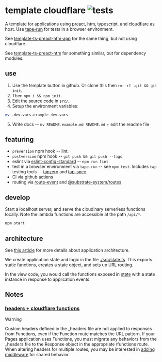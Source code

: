 # template cloudflare ![tests](https://github.com/nichoth/template-cloudflare/actions/workflows/nodejs.yml/badge.svg)

A template for applications using [preact](https://preactjs.com/), [htm](https://github.com/developit/htm/tree/master), [typescript](https://www.typescriptlang.org/), and [cloudflare](https://www.cloudflare.com/) as host. Use [tape-run](https://github.com/juliangruber/tape-run) for tests in a browser environment.

See [template-ts-preact-htm-app](https://github.com/nichoth/template-ts-preact-htm-app) for the same thing, but not using cloudflare.

See [template-ts-preact-htm](https://github.com/nichoth/template-ts-preact-htm) for something similar, but for dependency modules.

## use

1. Use the template button in github. Or clone this then `rm -rf .git && git init`. 
2. Then `npm i && npm init`.
3. Edit the source code in `src/`.
4. Setup the environment variables:
```sh
mv .dev.vars.example dev.vars
```
5. Write docs -- `mv README.example.md README.md` + edit the readme file

## featuring

* `preversion` npm hook -- lint.
* `postversion` npm hook -- `git push && git push --tags`
* eslint via [eslint-config-standard](https://github.com/standard/eslint-config-standard) -- `npm run lint`
* test in a browser environment via `tape-run` -- see `npm test`. Includes `tap` testing tools -- [tapzero](https://github.com/substrate-system/tapzero) and [tap-spec](https://www.npmjs.com/package/tap-spec)
* CI via github actions
* routing via [route-event](https://github.com/nichoth/route-event) and [@substrate-system/routes](https://github.com/substrate-system/routes)

## develop

Start a localhost server, and serve the cloudinary serverless functions locally. Note the lambda functions are accessible at the path `/api/*`.

```sh
npm start
```

## architecture

See [this article](https://gomakethings.com/easier-state-management-with-preact-signals/) for more details about application architecture.

We create application state and logic in the file [./src/state.ts](./src/state.ts). This exports static functions, creates a state object, and sets up URL routing.

In the view code, you would call the functions exposed in [state](./src/state.ts) with a state instance in response to application events.

## Notes

### [headers + cloudflare functions](https://developers.cloudflare.com/pages/configuration/headers/)

> [!WARNING]  
> Custom headers defined in the _headers file are not applied to responses from
> Functions, even if the Function route matches the URL pattern. If your Pages
> application uses Functions, you must migrate any behaviors from the _headers
> file to the Response object in the appropriate /functions route. When altering
> headers for multiple routes, you may be interested in [adding middleware](https://developers.cloudflare.com/pages/functions/middleware/)
> for shared behavior.
